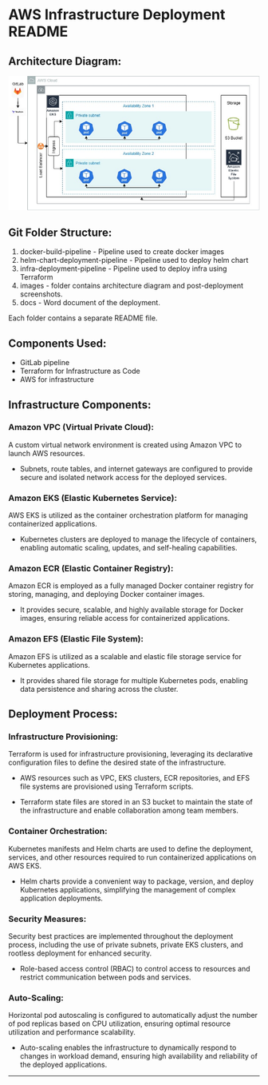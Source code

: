 # AWS Infrastructure Deployment README

## Architecture Diagram:

![Architecture Diagram](images/assessment_diagram.jpg)

## Git Folder Structure:
1. docker-build-pipeline - Pipeline used to create docker images
2. helm-chart-deployment-pipeline - Pipeline used to deploy helm chart
3. infra-deployment-pipeline - Pipeline used to deploy infra using Terraform
4. images - folder contains architecture diagram and post-deployment screenshots.
5. docs - Word document of the deployment.

Each folder contains a separate README file.

## Components Used:
- GitLab pipeline
- Terraform for Infrastructure as Code
- AWS for infrastructure

## Infrastructure Components:

### Amazon VPC (Virtual Private Cloud):

A custom virtual network environment is created using Amazon VPC to launch AWS resources.

- Subnets, route tables, and internet gateways are configured to provide secure and isolated network access for the deployed services.

### Amazon EKS (Elastic Kubernetes Service):

AWS EKS is utilized as the container orchestration platform for managing containerized applications.

- Kubernetes clusters are deployed to manage the lifecycle of containers, enabling automatic scaling, updates, and self-healing capabilities.

### Amazon ECR (Elastic Container Registry):

Amazon ECR is employed as a fully managed Docker container registry for storing, managing, and deploying Docker container images.

- It provides secure, scalable, and highly available storage for Docker images, ensuring reliable access for containerized applications.

### Amazon EFS (Elastic File System):

Amazon EFS is utilized as a scalable and elastic file storage service for Kubernetes applications.

- It provides shared file storage for multiple Kubernetes pods, enabling data persistence and sharing across the cluster.

## Deployment Process:

### Infrastructure Provisioning:

Terraform is used for infrastructure provisioning, leveraging its declarative configuration files to define the desired state of the infrastructure.

- AWS resources such as VPC, EKS clusters, ECR repositories, and EFS file systems are provisioned using Terraform scripts.

- Terraform state files are stored in an S3 bucket to maintain the state of the infrastructure and enable collaboration among team members.

### Container Orchestration:

Kubernetes manifests and Helm charts are used to define the deployment, services, and other resources required to run containerized applications on AWS EKS.

- Helm charts provide a convenient way to package, version, and deploy Kubernetes applications, simplifying the management of complex application deployments.

### Security Measures:

Security best practices are implemented throughout the deployment process, including the use of private subnets, private EKS clusters, and rootless deployment for enhanced security.

- Role-based access control (RBAC) to control access to resources and restrict communication between pods and services.

### Auto-Scaling:

Horizontal pod autoscaling is configured to automatically adjust the number of pod replicas based on CPU utilization, ensuring optimal resource utilization and performance scalability.

- Auto-scaling enables the infrastructure to dynamically respond to changes in workload demand, ensuring high availability and reliability of the deployed applications.

---

